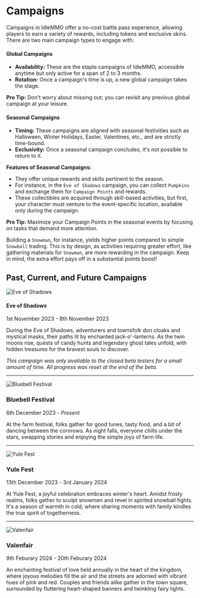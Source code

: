 # Campaigns

Campaigns in IdleMMO offer a no-cost battle pass experience, allowing players to earn a variety of rewards, including tokens and exclusive skins. There are two main campaign types to engage with:

#### Global Campaigns

- **Availability:** These are the staple campaigns of IdleMMO, accessible anytime but only active for a span of 2 to 3 months.
- **Rotation:** Once a campaign's time is up, a new global campaign takes the stage.

**Pro Tip:** Don't worry about missing out; you can revisit any previous global campaign at your leisure.

#### Seasonal Campaigns

- **Timing:** These campaigns are aligned with seasonal festivities such as Halloween, Winter Holidays, Easter, Valentines, etc., and are strictly time-bound.
- **Exclusivity:** Once a seasonal campaign concludes, it's not possible to return to it.

**Features of Seasonal Campaigns:**
- They offer unique rewards and skills pertinent to the season.
- For instance, in the `Eve of Shadows` campaign, you can collect `Pumpkins` and exchange them for `Campaign Points` and rewards.
- These collectibles are acquired through skill-based activities, but first, your character must venture to the event-specific location, available only during the campaign.


**Pro Tip:** Maximize your Campaign Points in the seasonal events by focusing on tasks that demand more attention. 

Building a `Snowman`, for instance, yields higher points compared to simple `Snowball` trading. This is by design, as activities requiring greater effort, like gathering materials for `Snowman`, are more rewarding in the campaign. Keep in mind, the extra effort pays off in a substantial points boost!


## Past, Current, and Future Campaigns

![Eve of Shadows](https://cdn.idle-mmo.com/cdn-cgi/image/width=124,height=124/campaigns/halloween-icon.png)

#### Eve of Shadows
1st November 2023 - 8th November 2023

During the Eve of Shadows, adventurers and townsfolk don cloaks and mystical masks, their paths lit by enchanted jack-o'-lanterns. As the twin moons rise, quests of candy hunts and legendary ghost tales unfold, with hidden treasures for the bravest souls to discover.

_This campaign was only available to the closed beta testers for a small amount of time. All progress was reset at the end of the beta._

----

![Bluebell Festival](https://cdn.idle-mmo.com/cdn-cgi/image/width=124,height=124/tasks/total_skill.png)

### Bluebell Festival
6th December 2023 - _Present_

At the farm festival, folks gather for good tunes, tasty food, and a bit of dancing between the cornrows. As night falls, everyone chills under the stars, swapping stories and enjoying the simple joys of farm life.

----

![Yule Fest](https://cdn.idle-mmo.com/cdn-cgi/image/width=124,height=124/uploaded/skins/OXBGDWcgUce8zFwEUocxz59E6uABq9-metac25vd21hbi5wbmc=-.png)

### Yule Fest
13th December 2023 - 3rd January 2024

At Yule Fest, a joyful celebration embraces winter's heart. Amidst frosty realms, folks gather to sculpt snowmen and revel in spirited snowball fights. It's a season of warmth in cold, where sharing moments with family kindles the true spirit of togetherness.

----

![Valenfair](https://cdn.idle-mmo.com/cdn-cgi/image/width=124,height=124/uploaded/icons/01HP24R2W8V05WGYMCKXDW6RDF.png)

### Valenfair
9th Feburary 2024 - 20th Feburary 2024

An enchanting festival of love held annually in the heart of the kingdom, where joyous melodies fill the air and the streets are adorned with vibrant hues of pink and red. Couples and friends alike gather in the town square, surrounded by fluttering heart-shaped banners and twinkling fairy lights.
